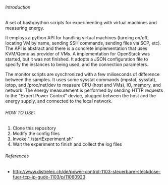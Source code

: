 ###### Introduction

A set of bash/python scripts for experimenting with virtual machines and measuring energy.

It employs a python API for handling virtual machines (turning on/off, locating VM by name, sending SSH commands,
sending files via SCP, etc). The API is abstract and there is a concrete implementation that uses KVM/Qemu as provider
of VMs. A implementation for OpenStack was started, but it was not finished. It adopts a JSON configuration file to
specify the instances to being used, and the connection parameters.

The monitor scripts are synchronized with a few miliseconds of difference between the samples. It uses some sysstat commands (mpstat, sysstat), iotop,
and /proc/net/dev to measure CPU (host and VMs), IO, memory, and network. The energy measurement is performed by sending HTTP requests
to the "Expert Power Control" device, plugged between the host and the energy supply, and connected to the local network.



###### HOW TO USE:

1. Clone this repository
2. Modify the config files
3. Invoke "./startExperiment.sh"
4. Wait the experiment to finish and collect the log files







###### References

* http://www.distrelec.ch/de/power-control-1103-steuerbare-steckdose-fuer-tcp-ip-gude-1103/p/11060923
